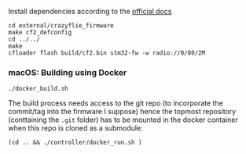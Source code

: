 Install dependencies according to the [official docs](https://www.bitcraze.io/documentation/repository/crazyflie-firmware/master/building-and-flashing/build/)

```
cd external/crazyflie_firmware
make cf2_defconfig
cd ../../
make
cfloader flash build/cf2.bin stm32-fw -w radio://0/80/2M
```


### macOS: Building using Docker
```
./docker_build.sh
```
The build process needs access to the git repo (to incorporate the commit/tag into the firmware I suppose) hence the topmost repository (conttaining the `.git` folder) has to be mounted in the docker container when this repo is cloned as a submodule:
```
(cd .. && ./controller/docker_run.sh )
```